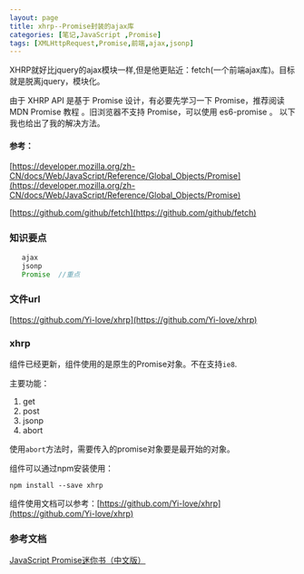 ```yaml
---
layout: page
title: xhrp--Promise封装的ajax库
categories: [笔记,JavaScript ,Promise]
tags: [XMLHttpRequest,Promise,前端,ajax,jsonp]
---
```


XHRP就好比jquery的ajax模块一样,但是他更贴近：fetch(一个前端ajax库)。目标就是脱离jquery，模块化。

由于 XHRP API 是基于 Promise 设计，有必要先学习一下 Promise，推荐阅读 MDN Promise 教程 。旧浏览器不支持 Promise，可以使用 es6-promise 。
以下我也给出了我的解决方法。

#### 参考：
[https://developer.mozilla.org/zh-CN/docs/Web/JavaScript/Reference/Global_Objects/Promise](https://developer.mozilla.org/zh-CN/docs/Web/JavaScript/Reference/Global_Objects/Promise)

[https://github.com/github/fetch](https://github.com/github/fetch)

### 知识要点

```js
   ajax
   jsonp
   Promise  //重点
```

### 文件url

[https://github.com/Yi-love/xhrp](https://github.com/Yi-love/xhrp)

### xhrp
组件已经更新，组件使用的是原生的Promise对象。不在支持`ie8`.

主要功能：

1. get
2. post
3. jsonp
4. abort

使用`abort`方法时，需要传入的promise对象要是最开始的对象。

组件可以通过npm安装使用：

```
npm install --save xhrp
```

组件使用文档可以参考：[https://github.com/Yi-love/xhrp](https://github.com/Yi-love/xhrp)

### 参考文档
[JavaScript Promise迷你书（中文版）](http://liubin.org/promises-book)







